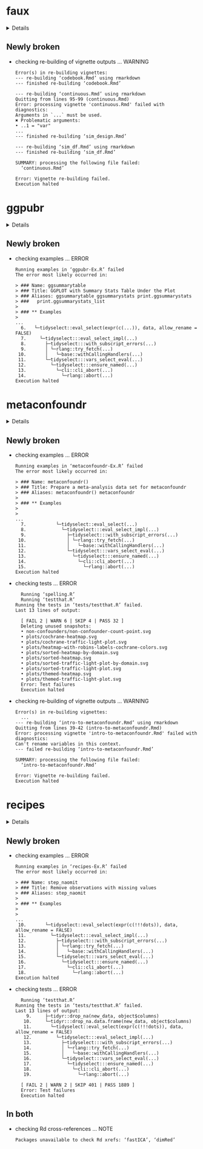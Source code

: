 # faux

<details>

* Version: 1.1.0
* GitHub: https://github.com/debruine/faux
* Source code: https://github.com/cran/faux
* Date/Publication: 2021-09-13 21:40:02 UTC
* Number of recursive dependencies: 133

Run `cloud_details(, "faux")` for more info

</details>

## Newly broken

*   checking re-building of vignette outputs ... WARNING
    ```
    Error(s) in re-building vignettes:
    --- re-building ‘codebook.Rmd’ using rmarkdown
    --- finished re-building ‘codebook.Rmd’
    
    --- re-building ‘continuous.Rmd’ using rmarkdown
    Quitting from lines 95-99 (continuous.Rmd) 
    Error: processing vignette 'continuous.Rmd' failed with diagnostics:
    Arguments in `...` must be used.
    ✖ Problematic arguments:
    • ..1 = "var"
    ...
    --- finished re-building ‘sim_design.Rmd’
    
    --- re-building ‘sim_df.Rmd’ using rmarkdown
    --- finished re-building ‘sim_df.Rmd’
    
    SUMMARY: processing the following file failed:
      ‘continuous.Rmd’
    
    Error: Vignette re-building failed.
    Execution halted
    ```

# ggpubr

<details>

* Version: 0.5.0
* GitHub: https://github.com/kassambara/ggpubr
* Source code: https://github.com/cran/ggpubr
* Date/Publication: 2022-11-16 12:10:54 UTC
* Number of recursive dependencies: 84

Run `cloud_details(, "ggpubr")` for more info

</details>

## Newly broken

*   checking examples ... ERROR
    ```
    Running examples in ‘ggpubr-Ex.R’ failed
    The error most likely occurred in:
    
    > ### Name: ggsummarytable
    > ### Title: GGPLOT with Summary Stats Table Under the Plot
    > ### Aliases: ggsummarytable ggsummarystats print.ggsummarystats
    > ###   print.ggsummarystats_list
    > 
    > ### ** Examples
    > 
    ...
      6.   └─tidyselect::eval_select(expr(c(...)), data, allow_rename = FALSE)
      7.     └─tidyselect:::eval_select_impl(...)
      8.       ├─tidyselect:::with_subscript_errors(...)
      9.       │ └─rlang::try_fetch(...)
     10.       │   └─base::withCallingHandlers(...)
     11.       └─tidyselect:::vars_select_eval(...)
     12.         └─tidyselect:::ensure_named(...)
     13.           └─cli::cli_abort(...)
     14.             └─rlang::abort(...)
    Execution halted
    ```

# metaconfoundr

<details>

* Version: 0.1.1
* GitHub: https://github.com/malcolmbarrett/metaconfoundr
* Source code: https://github.com/cran/metaconfoundr
* Date/Publication: 2022-08-06 14:00:10 UTC
* Number of recursive dependencies: 117

Run `cloud_details(, "metaconfoundr")` for more info

</details>

## Newly broken

*   checking examples ... ERROR
    ```
    Running examples in ‘metaconfoundr-Ex.R’ failed
    The error most likely occurred in:
    
    > ### Name: metaconfoundr()
    > ### Title: Prepare a meta-analysis data set for metaconfoundr
    > ### Aliases: metaconfoundr() metaconfoundr
    > 
    > ### ** Examples
    > 
    > 
    ...
      7.           └─tidyselect::eval_select(...)
      8.             └─tidyselect:::eval_select_impl(...)
      9.               ├─tidyselect:::with_subscript_errors(...)
     10.               │ └─rlang::try_fetch(...)
     11.               │   └─base::withCallingHandlers(...)
     12.               └─tidyselect:::vars_select_eval(...)
     13.                 └─tidyselect:::ensure_named(...)
     14.                   └─cli::cli_abort(...)
     15.                     └─rlang::abort(...)
    Execution halted
    ```

*   checking tests ... ERROR
    ```
      Running ‘spelling.R’
      Running ‘testthat.R’
    Running the tests in ‘tests/testthat.R’ failed.
    Last 13 lines of output:
      
      [ FAIL 2 | WARN 6 | SKIP 4 | PASS 32 ]
      Deleting unused snapshots:
      • non-confounders/non-confounder-count-point.svg
      • plots/cochrane-heatmap.svg
      • plots/cochrane-traffic-light-plot.svg
      • plots/heatmap-with-robins-labels-cochrane-colors.svg
      • plots/sorted-heatmap-by-domain.svg
      • plots/sorted-heatmap.svg
      • plots/sorted-traffic-light-plot-by-domain.svg
      • plots/sorted-traffic-light-plot.svg
      • plots/themed-heatmap.svg
      • plots/themed-traffic-light-plot.svg
      Error: Test failures
      Execution halted
    ```

*   checking re-building of vignette outputs ... WARNING
    ```
    Error(s) in re-building vignettes:
      ...
    --- re-building ‘intro-to-metaconfoundr.Rmd’ using rmarkdown
    Quitting from lines 39-42 (intro-to-metaconfoundr.Rmd) 
    Error: processing vignette 'intro-to-metaconfoundr.Rmd' failed with diagnostics:
    Can't rename variables in this context.
    --- failed re-building ‘intro-to-metaconfoundr.Rmd’
    
    SUMMARY: processing the following file failed:
      ‘intro-to-metaconfoundr.Rmd’
    
    Error: Vignette re-building failed.
    Execution halted
    ```

# recipes

<details>

* Version: 1.0.3
* GitHub: https://github.com/tidymodels/recipes
* Source code: https://github.com/cran/recipes
* Date/Publication: 2022-11-09 16:50:02 UTC
* Number of recursive dependencies: 134

Run `cloud_details(, "recipes")` for more info

</details>

## Newly broken

*   checking examples ... ERROR
    ```
    Running examples in ‘recipes-Ex.R’ failed
    The error most likely occurred in:
    
    > ### Name: step_naomit
    > ### Title: Remove observations with missing values
    > ### Aliases: step_naomit
    > 
    > ### ** Examples
    > 
    > 
    ...
     10.       └─tidyselect::eval_select(expr(c(!!!dots)), data, allow_rename = FALSE)
     11.         └─tidyselect:::eval_select_impl(...)
     12.           ├─tidyselect:::with_subscript_errors(...)
     13.           │ └─rlang::try_fetch(...)
     14.           │   └─base::withCallingHandlers(...)
     15.           └─tidyselect:::vars_select_eval(...)
     16.             └─tidyselect:::ensure_named(...)
     17.               └─cli::cli_abort(...)
     18.                 └─rlang::abort(...)
    Execution halted
    ```

*   checking tests ... ERROR
    ```
      Running ‘testthat.R’
    Running the tests in ‘tests/testthat.R’ failed.
    Last 13 lines of output:
        9.     ├─tidyr::drop_na(new_data, object$columns)
       10.     └─tidyr:::drop_na.data.frame(new_data, object$columns)
       11.       └─tidyselect::eval_select(expr(c(!!!dots)), data, allow_rename = FALSE)
       12.         └─tidyselect:::eval_select_impl(...)
       13.           ├─tidyselect:::with_subscript_errors(...)
       14.           │ └─rlang::try_fetch(...)
       15.           │   └─base::withCallingHandlers(...)
       16.           └─tidyselect:::vars_select_eval(...)
       17.             └─tidyselect:::ensure_named(...)
       18.               └─cli::cli_abort(...)
       19.                 └─rlang::abort(...)
      
      [ FAIL 2 | WARN 2 | SKIP 401 | PASS 1889 ]
      Error: Test failures
      Execution halted
    ```

## In both

*   checking Rd cross-references ... NOTE
    ```
    Packages unavailable to check Rd xrefs: ‘fastICA’, ‘dimRed’
    ```

